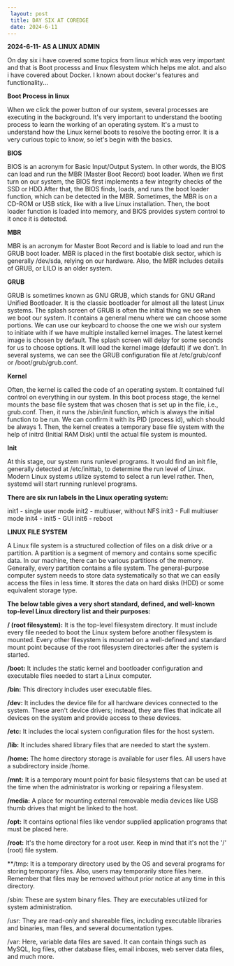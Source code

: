 ```yaml
---
 layout: post
 title: DAY SIX AT COREDGE
 date: 2024-6-11
---
```

**2024-6-11- AS A LINUX ADMIN**

On day six  i have covered some topics from linux which was very important and 
that is Boot processs and linux filesystem which helps me alot. and also i have
covered about Docker. I known about docker's features and functionality...

**Boot Process in linux**

When we click the power button of our system, several processes are executing in the background. It's very 
important to understand the booting process to learn the working of an operating system. It's a must to 
understand how the Linux kernel boots to resolve the booting error. It is a very curious topic to know, 
so let's begin with the basics.

**BIOS**

BIOS is an acronym for Basic Input/Output System. In other words, the BIOS can load and run the MBR 
(Master Boot Record) boot loader. When we first turn on our system, the BIOS first implements a few integrity 
checks of the SSD or HDD.After that, the BIOS finds, loads, and runs the boot loader function, which can be 
detected in the MBR. Sometimes, the MBR is on a CD-ROM or USB stick, like with a live Linux installation. Then, the boot loader function is loaded into memory, and BIOS provides system control to it once it is detected.

**MBR**

MBR is an acronym for Master Boot Record and is liable to load and run the GRUB boot loader. MBR is placed 
in the first bootable disk sector, which is generally /dev/sda, relying on our hardware. Also, the MBR 
includes details of GRUB, or LILO is an older system.

**GRUB**

GRUB is sometimes known as GNU GRUB, which stands for GNU GRand Unified Bootloader. It is the classic 
bootloader for almost all the latest Linux systems. The splash screen of GRUB is often the initial thing we see when we boot our system. It contains a general menu where we can choose some portions.
We can use our keyboard to choose the one we wish our system to initiate with if we have multiple installed
kernel images. The latest kernel image is chosen by default. The splash screen will delay for some seconds 
for us to choose options. It will load the kernel image (default) if we don't. In several systems, we can see 
the GRUB configuration file at /etc/grub/conf or /boot/grub/grub.conf.

**Kernel**

Often, the kernel is called the code of an operating system. It contained full control on everything in our 
system. In this boot process stage, the kernel mounts the base file system that was chosen that is set up in 
the file, i.e., grub.conf. Then, it runs the /sbin/init function, which is always the initial function to be 
run. We can confirm it with its PID (process id), which should be always 1. Then, the kernel creates a 
temporary base file system with the help of initrd (Initial RAM Disk) until the actual file system is mounted.

**Init**

At this stage, our system runs runlevel programs. It would find an init file, generally detected at 
/etc/inittab, to determine the run level of Linux. Modern Linux systems utilize systemd to select a 
run level rather. Then, systemd will start running runlevel programs.

**There are six run labels in the Linux operating system:**

init1 - single user mode 
init2 - multiuser, without NFS
init3 - Full multiuser mode
init4 -
init5 - GUI
init6 - reboot

**LINUX FILE SYSTEM**

A Linux file system is a structured collection of files on a disk drive or a partition. A partition is a 
segment of memory and contains some specific data. In our machine, there can be various partitions of the 
memory. Generally, every partition contains a file system.
The general-purpose computer system needs to store data systematically so that we can easily access the 
files in less time. It stores the data on hard disks (HDD) or some equivalent storage type.

**The below table gives a very short standard, defined, and well-known top-level Linux directory list and 
their purposes:**

**/ (root filesystem):**
It is the top-level filesystem directory. It must include every file needed to boot the Linux system before 
another filesystem is mounted. Every other filesystem is mounted on a well-defined and standard mount point 
because of the root filesystem directories after the system is started.

**/boot:** It includes the static kernel and bootloader configuration and executable files needed to start a 
Linux computer.

**/bin:** This directory includes user executable files.

**/dev:** It includes the device file for all hardware devices connected to the system. These aren't device drivers; instead, they are files that indicate all devices on the system and provide access to these devices.

**/etc:** It includes the local system configuration files for the host system.

**/lib:** It includes shared library files that are needed to start the system.

**/home:** The home directory storage is available for user files. All users have a subdirectory inside /home.

**/mnt:** It is a temporary mount point for basic filesystems that can be used at the time when the 
administrator is working or repairing a filesystem.

**/media:** A place for mounting external removable media devices like USB thumb drives that might be linked to the host.

**/opt:** It contains optional files like vendor supplied application programs that must be placed here.

**/root:** It's the home directory for a root user. Keep in mind that it's not the '/' (root) file system.

**/tmp: It is a temporary directory used by the OS and several programs for storing temporary files. Also, users may temporarily store files here. Remember that files may be removed without prior notice at any time in this directory.

/sbin: These are system binary files. They are executables utilized for system administration.

/usr: They are read-only and shareable files, including executable libraries and binaries, man files, and several documentation types.

/var: Here, variable data files are saved. It can contain things such as MySQL, log files, other database files, email inboxes, web server data files, and much more.
